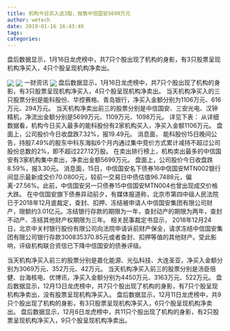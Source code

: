 ```yaml
---
title: 机构今日买入这3股，抛售中信国安5699万元
author: wetech
date: 2019-01-16 16:43:49
tags: 
categories: 
---
```

盘后数据显示，1月16日龙虎榜中，共7只个股出现了机构的身影，有3只股票呈现机构净买入，4只个股呈现机构净卖出。
<!-- more -->
<img align="center" border="0" src="https://imgcdn.yicai.com/uppics/images/2019/01/a0f2fa41b4c342cfe2ee2faa5a119a7e.jpg" />
<img align="center" border="0" src="https://imgcdn.yicai.com/uppics/images/2019/01/ec26782810cba92cc9f23331fed22ff7.jpg" />
一财资讯
<img align="center" border="0" src="https://imgcdn.yicai.com/uppics/images/2019/01/b5634c63ab52e5c7a2d7c7b2d290bac8.jpg" />
盘后数据显示，1月16日龙虎榜中，共7只个股出现了机构的身影，有3只股票呈现机构净买入，4只个股呈现机构净卖出。
当天机构净买入的三只股票分别是能科股份、华控赛格、青岛银行，净买入金额分别为1106万元、616万元、294万元。
当天机构净卖出前三的股票分别是中信国安、三安光电、汉钟精机，净流出金额分别是5699万元、1109万元、1098万元。
详见下表：
从详细数据看，机构今日买入最多的能科股份有2家机构买入，净买入金额1106万元。
盘面上，公司股价今日收盘跌7.32%，报19.49元。
消息面， 能科股份15日晚间公告，持股7.49%的股东中科东海拟6个月内通过集中竞价方式累计减持不超过公司股份总数的2%，即不超过227.12万股。
在卖出排行榜上，机构卖出最多的中信国安有3家机构集中卖出，净卖出金额5699万元。
盘面上，公司股价今日收盘跌8.59%，报3.30元。
消息面，15日，中信国安名下债券16中信国安MTN002银行间显示最新成交价70.0800元，较前一交易日中债估值96.7488元，偏离-27.56%。此前，中信国安另一只债券15中信国安MTN004也曾出现成交价格大跌。
在中信国安旗下债券异动前夕，有媒体报道称，北京市第四中级人民法院已于2018年12月底裁定，查封、扣押、冻结被申请人中信国安集团有限公司财产，限额约3.01亿元。冻结银行存款的期限为一年，查封动产的期限为两年，查封不动产、冻结其他财产权期限为三年。
相关民事裁定书显示， 2018年12月24日，北京中关村银行股份有限公司向法院申请诉前财产保全，请求冻结中信国安集团有限公司银行存款300835370.85元或者查封、扣押等值的其他财产。受此影响，评级机构联合资信已下降中信国安的债券评级。
 
 
当天机构净买入前三的股票分别是嘉化能源、光弘科技、大连圣亚，净买入金额分别为3069万元、352万元、42万元。
当天机构净买入前三的股票分别是汤臣倍健、台海核电、优博讯，净买入金额分别为4450万元、3163万元、522万元。
盘后数据显示，12月13日龙虎榜中，共7只个股出现了机构的身影，有7只个股呈现机构净卖出，没有股票呈现机构净买入。
盘后数据显示，12月11日龙虎榜中，共9只个股出现了机构的身影，有3只股票呈现机构净买入，6只个股呈现机构净卖出。
盘后数据显示，12月6日龙虎榜中，共11只个股出现了机构的身影，有2只股票呈现机构净买入，9只个股呈现机构净卖出。
